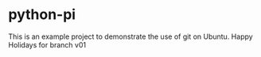 
# python-pi
This is an example project to demonstrate the use of git on Ubuntu. Happy Holidays
for branch v01
